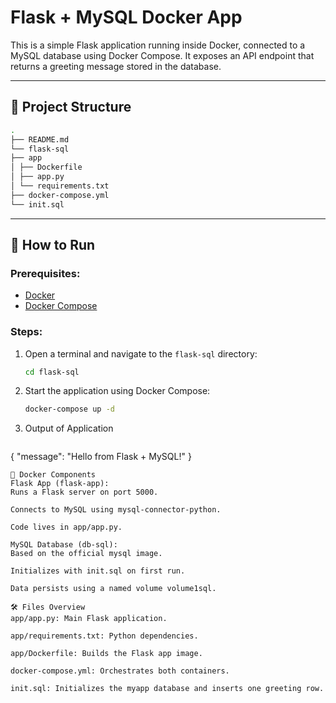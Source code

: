# Flask + MySQL Docker App

This is a simple Flask application running inside Docker, connected to a MySQL database using Docker Compose. It exposes an API endpoint that returns a greeting message stored in the database.

---

## 📁 Project Structure

```bash
.
├── README.md
└── flask-sql
├── app
│ ├── Dockerfile
│ ├── app.py
│ └── requirements.txt
├── docker-compose.yml
└── init.sql
```

---

## 🚀 How to Run

### Prerequisites:
- [Docker](https://www.docker.com/)
- [Docker Compose](https://docs.docker.com/compose/)

### Steps:

1. Open a terminal and navigate to the `flask-sql` directory:

   ```bash
   cd flask-sql
   ```
2. Start the application using Docker Compose:

   ```bash
   docker-compose up -d
   ```
3. Output of Application

   ```bash
{
  "message": "Hello from Flask + MySQL!"
}
   ```
🐳 Docker Components
Flask App (flask-app):
Runs a Flask server on port 5000.

Connects to MySQL using mysql-connector-python.

Code lives in app/app.py.

MySQL Database (db-sql):
Based on the official mysql image.

Initializes with init.sql on first run.

Data persists using a named volume volume1sql.

🛠️ Files Overview
app/app.py: Main Flask application.

app/requirements.txt: Python dependencies.

app/Dockerfile: Builds the Flask app image.

docker-compose.yml: Orchestrates both containers.

init.sql: Initializes the myapp database and inserts one greeting row.

